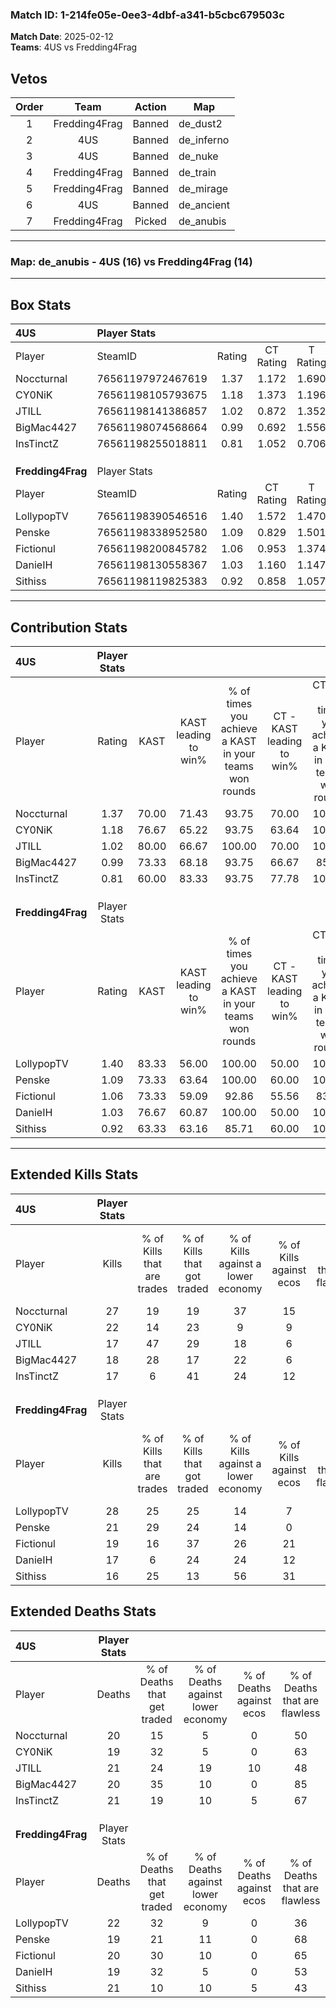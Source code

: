 ### Match ID: 1-214fe05e-0ee3-4dbf-a341-b5cbc679503c  
**Match Date**: 2025-02-12  
**Teams**: 4US vs Fredding4Frag  

## Vetos  

| Order | Team | Action | Map |
| :---: | :--: | :----: | --- |
| 1 | Fredding4Frag | Banned | de_dust2 |
| 2 | 4US | Banned | de_inferno |
| 3 | 4US | Banned | de_nuke |
| 4 | Fredding4Frag | Banned | de_train |
| 5 | Fredding4Frag | Banned | de_mirage |
| 6 | 4US | Banned | de_ancient |
| 7 | Fredding4Frag | Picked | de_anubis |

---  

### **Map**: de_anubis - 4US (16) vs Fredding4Frag (14)  
---  

## Box Stats  

| **4US**           | Player Stats      |        |           |          |       |       |       |         |        |      |     |
| :- | :- | :-: | :-: | :-: | :-: | :-: | :-: | :-: | :-: | :-: | :-: |
| Player            | SteamID           | Rating | CT Rating | T Rating | KAST  |  ADR  | Kills | Assists | Deaths | K/D  | HS% |
| Noccturnal        | 76561197972467619 |  1.37  |   1.172   |  1.690   | 70.00 | 107.2 |  27   |   10    |   20   | 1.35 | 48  |
| CY0NiK            | 76561198105793675 |  1.18  |   1.373   |  1.196   | 76.67 | 77.2  |  22   |    4    |   19   | 1.16 | 27  |
| JTILL             | 76561198141386857 |  1.02  |   0.872   |  1.352   | 80.00 | 69.7  |  17   |    9    |   21   | 0.81 | 35  |
| BigMac4427        | 76561198074568664 |  0.99  |   0.692   |  1.556   | 73.33 | 64.5  |  18   |    8    |   20   | 0.90 | 50  |
| InsTinctZ         | 76561198255018811 |  0.81  |   1.052   |  0.706   | 60.00 | 58.8  |  17   |    1    |   21   | 0.81 | 35  |
|                   |                   |        |           |          |       |       |       |         |        |      |     |
|                   |                   |        |           |          |       |       |       |         |        |      |     |
|                   |                   |        |           |          |       |       |       |         |        |      |     |
| **Fredding4Frag** | Player Stats      |        |           |          |       |       |       |         |        |      |     |
| Player            | SteamID           | Rating | CT Rating | T Rating | KAST  |  ADR  | Kills | Assists | Deaths | K/D  | HS% |
| LollypopTV        | 76561198390546516 |  1.40  |   1.572   |  1.470   | 83.33 | 88.7  |  28   |    8    |   22   | 1.27 | 46  |
| Penske            | 76561198338952580 |  1.09  |   0.829   |  1.501   | 73.33 | 66.5  |  21   |    5    |   19   | 1.11 | 42  |
| Fictionul         | 76561198200845782 |  1.06  |   0.953   |  1.374   | 73.33 | 74.5  |  19   |    9    |   20   | 0.95 | 47  |
| DanieIH           | 76561198130558367 |  1.03  |   1.160   |  1.147   | 76.67 | 70.5  |  17   |   10    |   19   | 0.89 | 23  |
| Sithiss           | 76561198119825383 |  0.92  |   0.858   |  1.057   | 63.33 | 80.5  |  16   |   15    |   21   | 0.76 | 37  |
---  

## Contribution Stats  

| **4US**           | Player Stats |       |                      |                                                        |                           |                                                             |                          |                                                            |
| :- | :-: | :-: | :-: | :-: | :-: | :-: | :-: | :-: |
| Player            |    Rating    | KAST  | KAST leading to win% | % of times you achieve a KAST in your teams won rounds | CT - KAST leading to win% | CT - % of times you achieve a KAST in your teams won rounds | T - KAST leading to win% | T - % of times you achieve a KAST in your teams won rounds |
| Noccturnal        |     1.37     | 70.00 |        71.43         |                         93.75                          |           70.00           |                           100.00                            |          72.73           |                           88.89                            |
| CY0NiK            |     1.18     | 76.67 |        65.22         |                         93.75                          |           63.64           |                           100.00                            |          66.67           |                           88.89                            |
| JTILL             |     1.02     | 80.00 |        66.67         |                         100.00                         |           70.00           |                           100.00                            |          64.29           |                           100.00                           |
| BigMac4427        |     0.99     | 73.33 |        68.18         |                         93.75                          |           66.67           |                            85.71                            |          69.23           |                           100.00                           |
| InsTinctZ         |     0.81     | 60.00 |        83.33         |                         93.75                          |           77.78           |                           100.00                            |          88.89           |                           88.89                            |
|                   |              |       |                      |                                                        |                           |                                                             |                          |                                                            |
|                   |              |       |                      |                                                        |                           |                                                             |                          |                                                            |
|                   |              |       |                      |                                                        |                           |                                                             |                          |                                                            |
| **Fredding4Frag** | Player Stats |       |                      |                                                        |                           |                                                             |                          |                                                            |
| Player            |    Rating    | KAST  | KAST leading to win% | % of times you achieve a KAST in your teams won rounds | CT - KAST leading to win% | CT - % of times you achieve a KAST in your teams won rounds | T - KAST leading to win% | T - % of times you achieve a KAST in your teams won rounds |
| LollypopTV        |     1.40     | 83.33 |        56.00         |                         100.00                         |           50.00           |                           100.00                            |          61.54           |                           100.00                           |
| Penske            |     1.09     | 73.33 |        63.64         |                         100.00                         |           60.00           |                           100.00                            |          66.67           |                           100.00                           |
| Fictionul         |     1.06     | 73.33 |        59.09         |                         92.86                          |           55.56           |                            83.33                            |          61.54           |                           100.00                           |
| DanieIH           |     1.03     | 76.67 |        60.87         |                         100.00                         |           50.00           |                           100.00                            |          72.73           |                           100.00                           |
| Sithiss           |     0.92     | 63.33 |        63.16         |                         85.71                          |           60.00           |                           100.00                            |          66.67           |                           75.00                            |
---  

## Extended Kills Stats  

| **4US**           | Player Stats |                            |                            |                                    |                         |                              |                                 |                                       |                    |           |
| :- | :-: | :-: | :-: | :-: | :-: | :-: | :-: | :-: | :-: | :-: |
| Player            |    Kills     | % of Kills that are trades | % of Kills that got traded | % of Kills against a lower economy | % of Kills against ecos | % of Kills that are flawless | % of Kills that are close duels | % of Kills that are assisted by flash | Pistol Round Kills | AWP Kills |
| Noccturnal        |      27      |             19             |             19             |                 37                 |           15            |              48              |               11                |                   0                   |         4          |     0     |
| CY0NiK            |      22      |             14             |             23             |                 9                  |            9            |              59              |                5                |                   0                   |         1          |     0     |
| JTILL             |      17      |             47             |             29             |                 18                 |            6            |              53              |               12                |                   0                   |         0          |     0     |
| BigMac4427        |      18      |             28             |             17             |                 22                 |            6            |              39              |                0                |                   6                   |         1          |     0     |
| InsTinctZ         |      17      |             6              |             41             |                 24                 |           12            |              65              |                6                |                   6                   |         1          |     1     |
|                   |              |                            |                            |                                    |                         |                              |                                 |                                       |                    |           |
|                   |              |                            |                            |                                    |                         |                              |                                 |                                       |                    |           |
|                   |              |                            |                            |                                    |                         |                              |                                 |                                       |                    |           |
| **Fredding4Frag** | Player Stats |                            |                            |                                    |                         |                              |                                 |                                       |                    |           |
| Player            |    Kills     | % of Kills that are trades | % of Kills that got traded | % of Kills against a lower economy | % of Kills against ecos | % of Kills that are flawless | % of Kills that are close duels | % of Kills that are assisted by flash | Pistol Round Kills | AWP Kills |
| LollypopTV        |      28      |             25             |             25             |                 14                 |            7            |              71              |               11                |                   7                   |         6          |     0     |
| Penske            |      21      |             29             |             24             |                 14                 |            0            |              38              |               10                |                  10                   |         0          |     0     |
| Fictionul         |      19      |             16             |             37             |                 26                 |           21            |              68              |                5                |                   5                   |         2          |     0     |
| DanieIH           |      17      |             6              |             24             |                 24                 |           12            |              82              |                0                |                  18                   |         0          |     1     |
| Sithiss           |      16      |             25             |             13             |                 56                 |           31            |              50              |               13                |                   0                   |         0          |     0     |
## Extended Deaths Stats  

| **4US**           | Player Stats |                             |                                   |                          |                               |                            |                           |               |
| :- | :-: | :-: | :-: | :-: | :-: | :-: | :-: | :-: |
| Player            |    Deaths    | % of Deaths that get traded | % of Deaths against lower economy | % of Deaths against ecos | % of Deaths that are flawless | % of Deaths that are close | % of Deaths while blinded | Deaths to AWP |
| Noccturnal        |      20      |             15              |                 5                 |            0             |              50               |             5              |            10             |       0       |
| CY0NiK            |      19      |             32              |                 5                 |            0             |              63               |             16             |            11             |       0       |
| JTILL             |      21      |             24              |                19                 |            10            |              48               |             14             |            10             |       0       |
| BigMac4427        |      20      |             35              |                10                 |            0             |              85               |             0              |            10             |       0       |
| InsTinctZ         |      21      |             19              |                10                 |            5             |              67               |             5              |             0             |       1       |
|                   |              |                             |                                   |                          |                               |                            |                           |               |
|                   |              |                             |                                   |                          |                               |                            |                           |               |
|                   |              |                             |                                   |                          |                               |                            |                           |               |
| **Fredding4Frag** | Player Stats |                             |                                   |                          |                               |                            |                           |               |
| Player            |    Deaths    | % of Deaths that get traded | % of Deaths against lower economy | % of Deaths against ecos | % of Deaths that are flawless | % of Deaths that are close | % of Deaths while blinded | Deaths to AWP |
| LollypopTV        |      22      |             32              |                 9                 |            0             |              36               |             9              |             5             |       0       |
| Penske            |      19      |             21              |                11                 |            0             |              68               |             0              |             0             |       0       |
| Fictionul         |      20      |             30              |                10                 |            0             |              65               |             5              |             5             |       0       |
| DanieIH           |      19      |             32              |                 5                 |            0             |              53               |             5              |             0             |       0       |
| Sithiss           |      21      |             10              |                10                 |            5             |              43               |             14             |             0             |       1       |
